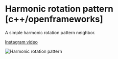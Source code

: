 # Harmonic rotation pattern [c++/openframeworks] 

A simple harmonic rotation pattern neighbor.

[Instagram video](https://www.instagram.com/p/BuhGL7LFnTi/)

![Harmonic rotation pattern](harmonicRotationPatternNeighbor.gif)